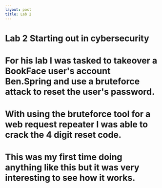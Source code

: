 ```yaml
---
layout: post
title: Lab 2
---
```

# Lab 2 Starting out in cybersecurity
# For his lab I was tasked to takeover a BookFace user's account Ben.Spring and use a bruteforce attack to reset the user's password.
# With using the bruteforce tool for a web request repeater I was able to crack the 4 digit reset code.
# This was my first time doing anything like this but it was very interesting to see how it works. 
